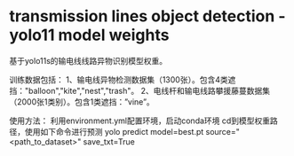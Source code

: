 # transmission lines object detection - yolo11 model weights

基于yolo11s的输电线线路异物识别模型权重。

训练数据包括：
1、输电线异物检测数据集（1300张）。包含4类遮挡："balloon","kite","nest","trash"。
2、电线杆和输电线路攀援藤蔓数据集（2000张1类别）。包含1类遮挡：”vine”。

使用方法：
利用environment.yml配置环境，启动conda环境
cd到模型权重路径，使用如下命令进行预测
yolo predict model=best.pt source="<path_to_dataset>" save_txt=True
